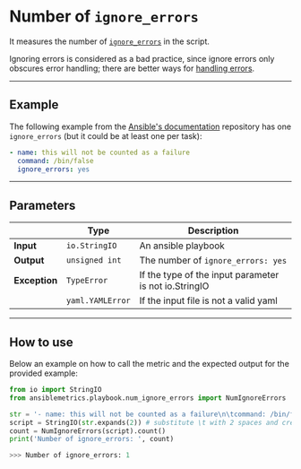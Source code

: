 # Number of ```ignore_errors```

It measures the number of [```ignore_errors```](https://docs.ansible.com/ansible/latest/user_guide/playbooks_error_handling.html) in the script.

Ignoring errors is considered as a bad practice, since ignore errors only obscures error handling; there are better ways for [handling errors](https://blog.newrelic.com/engineering/ansible-best-practices-guide/).

---

## Example
The following example from the [Ansible's documentation](https://docs.ansible.com/ansible/latest/user_guide/playbooks_error_handling.html#ignoring-failed-commands) repository has one ```ignore_errors``` (but it could be at least one per task):

``` yaml
- name: this will not be counted as a failure
  command: /bin/false
  ignore_errors: yes
```

---

## Parameters

|                |Type            |Description |
|----------------|----------------|-------------------|
| **Input**      | ```io.StringIO```    |An ansible playbook|
| **Output**     | ```unsigned int```   |The number of ```ignore_errors: yes``` |
| **Exception**  | ```TypeError```      |If the type of the input parameter is not io.StringIO |
|                | ```yaml.YAMLError``` |If the input file is not a valid yaml | 

---

## How to use
Below an example on how to call the metric and the expected output for the provided example:

```python
from io import StringIO
from ansiblemetrics.playbook.num_ignore_errors import NumIgnoreErrors

str = '- name: this will not be counted as a failure\n\tcommand: /bin/false\n\tignore_errors: yes' 
script = StringIO(str.expands(2)) # substitute \t with 2 spaces and create the StringIO object
count = NumIgnoreErrors(script).count()
print('Number of ignore_errors: ', count)

>>> Number of ignore_errors: 1
```
